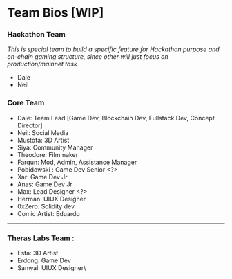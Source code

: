 # Team Bios \[WIP]

### Hackathon Team

_This is special team to build a specific feature for Hackathon purpose and on-chain gaming structure, since other will just focus on production/mainnet task_

* Dale
* Neil

### Core Team

* Dale: Team Lead \[Game Dev, Blockchain Dev, Fullstack Dev, Concept Director]
* Neil: Social Media&#x20;
* Mustofa: 3D Artist
* Siya: Community Manager
* Theodore: Filmmaker
* Farqun: Mod, Admin, Assistance Manager
* Pobidowski : Game Dev Senior \<?>
* Xar: Game Dev Jr
* Anas: Game Dev Jr
* Max: Lead Designer  \<?>
* Herman: UIUX Designer
* 0xZero: Solidity dev&#x20;
* Comic Artist: Eduardo&#x20;

***

### Theras Labs Team :

* Esta: 3D Artist
* Erdong: Game Dev&#x20;
* Sanwal: UIUX Designer\




